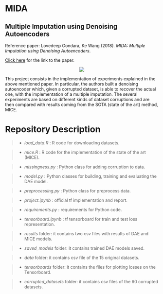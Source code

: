 # MIDA
## Multiple Imputation using Denoising Autoencoders

Reference paper: Lovedeep Gondara, Ke Wang (2018). *MIDA: Multiple Imputation using Denoising Autoencoders*. 

<a href = 'https://arxiv.org/pdf/1705.02737.pdf'>Click here</a> for the link to the paper.

<div align = "center"><img src="https://cdn.technologynetworks.com/tn/images/thumbs/jpeg/640_360/the-power-of-sparse-data-ai-in-the-pharmaceutical-industry-320377.jpg"></div>

This project consists in the implementation of experiments explained in the above mentioned paper. In particular, the authors built a denoising autoencoder which, given a corrupted dataset, is able to recover the actual one, with the implementation of a multiple imputation. The several experiments are based on different kinds of dataset corruptions and are then compared with results coming from the SOTA (state of the art) method, MICE. 


#   Repository Description

>* *load_data.R* : R code for downloading datasets.

>* *mice.R* : R code for the implementation of the state of the art (MICE).

>* *missingness.py* : Python class for adding corruption to data.

>* *model.py* : Python classes for building, training and evaluating the DAE model.

>* *preprocessing.py* : Python class for preprocess data.

>* *project.ipynb* : official tf implementation and report. 

>* *requirements.py* : requirements for Python code.

>* *tensorboard.ipynb* : tf tensorboard for train and test loss representation. 

>* *results* folder: it contains two csv files with results of DAE and MICE models.

>* *saved_models* folder: it contains trained DAE models saved.

>* *data* folder: it contains csv file of the 15 original datasets.

>* *tensorboards* folder: it contains the files for plotting losses on the Tensorboard.

>* *corrupted_datasets* folder: it contains csv files of the 60 corrupted datasets.
